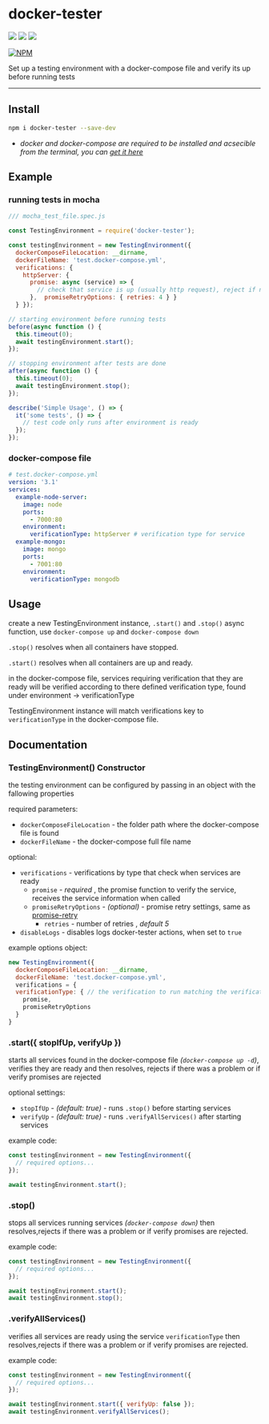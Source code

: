 # docker-tester 

[![](https://img.shields.io/npm/v/docker-tester.svg?style=for-the-badge)](https://www.npmjs.com/package/docker-tester)
[![](https://img.shields.io/david/mintzo/docker-tester.svg?style=for-the-badge)](https://www.npmjs.com/package/docker-tester)
![](https://img.shields.io/npm/l/docker-tester.svg?style=for-the-badge)

[![NPM](https://nodei.co/npm/docker-tester.png)](https://nodei.co/npm/docker-tester/)

Set up a testing environment with a docker-compose file and verify its up before running tests

-----------
## Install

```sh
npm i docker-tester --save-dev
```
*  _docker and docker-compose are required to be installed and acsecible from the terminal, you can [get it here](https://docs.docker.com/compose/install/)_

## Example
### running tests in mocha
```js
/// mocha_test_file.spec.js

const TestingEnvironment = require('docker-tester');

const testingEnvironment = new TestingEnvironment({
  dockerComposeFileLocation: __dirname,
  dockerFileName: 'test.docker-compose.yml',
  verifications: { 
    httpServer: { 
      promise: async (service) => {
        // check that service is up (usually http request), reject if not ready
      },  promiseRetryOptions: { retries: 4 } }
  } });

// starting environment before running tests
before(async function () {
  this.timeout(0);
  await testingEnvironment.start();
});

// stopping environment after tests are done
after(async function () {
  this.timeout(0);
  await testingEnvironment.stop();
});

describe('Simple Usage', () => {
  it('some tests', () => {
    // test code only runs after environment is ready
  });
});
```
### docker-compose file
```yaml
# test.docker-compose.yml
version: '3.1'
services:
  example-node-server:
    image: node
    ports:
      - 7000:80
    environment:
      verificationType: httpServer # verification type for service 
  example-mongo:
    image: mongo
    ports:
      - 7001:80
    environment:
      verificationType: mongodb
```

## Usage
create a new TestingEnvironment instance, ```.start()``` and ```.stop()``` async function, use ```docker-compose up``` and ```docker-compose down```

```.stop()``` resolves when all containers have stopped.

```.start()``` resolves when all containers are up and ready.

in the docker-compose file, services requiring verification that they are ready will be verified according to there defined verification type, found under environment -> verificationType

TestingEnvironment instance will match verifications key to ```verificationType``` in the docker-compose file.


## Documentation
### TestingEnvironment() Constructor
the testing environment can be configured by passing in an object with the fallowing properties

required parameters:
* ```dockerComposeFileLocation``` - the folder path where the docker-compose file is found
* ```dockerFileName``` - the docker-compose full file name

optional:

* ```verifications``` - verifications by type that check when services are ready
  * ```promise``` - *required* , the promise function to verify the service, receives the service information when called
  * ```promiseRetryOptions``` - _(optional)_ - promise retry settings, same as [promise-retry](https://www.npmjs.com/package/promise-retry)
    * ```retries``` - number of retries , _default 5_
* ```disableLogs``` - disables logs docker-tester actions, when set to ```true```

example options object:
```js
new TestingEnvironment({
  dockerComposeFileLocation: __dirname,
  dockerFileName: 'test.docker-compose.yml',
  verifications = {
  verificationType: { // the verification to run matching the verificationType in the docker-compose file
    promise,
    promiseRetryOptions
  }
}
```

### .start({ stopIfUp, verifyUp })
starts all services found in the docker-compose file _(``docker-compose up -d``)_, verifies they are ready and then resolves, rejects if there was a problem or if verify promises are rejected

optional settings:

* ```stopIfUp``` - _(default: true)_  - runs ```.stop()``` before starting services
* ```verifyUp``` - _(default: true)_ - runs ```.verifyAllServices()``` after starting services

example code:
```js
const testingEnvironment = new TestingEnvironment({
  // required options...
});

await testingEnvironment.start();
```

### .stop()
stops all services running services _(``docker-compose down``)_ then resolves,rejects if there was a problem or if verify promises are rejected.

example code:
```js
const testingEnvironment = new TestingEnvironment({
  // required options...
});

await testingEnvironment.start();
await testingEnvironment.stop();
```

### .verifyAllServices()
verifies all services are ready using the service ```verificationType``` then resolves,rejects if there was a problem or if verify promises are rejected.

example code:
```js
const testingEnvironment = new TestingEnvironment({
  // required options...
});

await testingEnvironment.start({ verifyUp: false });
await testingEnvironment.verifyAllServices();
```
